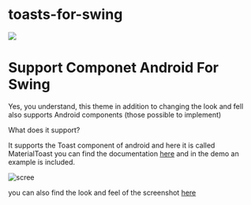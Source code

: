 # toasts-for-swing 
[![](https://jitpack.io/v/vincenzopalazzo/android-toasts-for-swing.svg)](https://jitpack.io/#vincenzopalazzo/android-toasts-for-swing)

# Support Componet Android For Swing

Yes, you understand, this theme in addition to changing the look and fell also supports Android components (those possible to implement)

What does it support?

It supports the Toast component of android and here it is called MaterialToast you can find the documentation [here](https://github.com/vincenzopalazzo/android-toasts-for-swing/releases/tag/v1.0) and in the demo an example is included.

![scree](https://preview.ibb.co/dqFRKp/addToast.png)

you can also find the look and feel of the screenshot [here](https://github.com/vincenzopalazzo/material-ui-swing)
